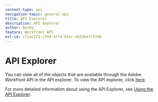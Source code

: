```yaml
---
content-type: api
navigation-topic: general-api
title: API Explorer
description: API Explorer
author: Becky
feature: Workfront API
exl-id: c71ac171-cf94-47f4-b1ac-eb53be7cf2d9
---
```


# API Explorer

You can view all of the objects that are available through the Adobe Workfront API in the API explorer. To view the API explorer, click [here](https://developer.adobe.com/workfront/api-explorer/).

For more detailed information about using the API Explorer, see [Using the API Explorer](../../wf-api/general/using-api-explorer.md).
